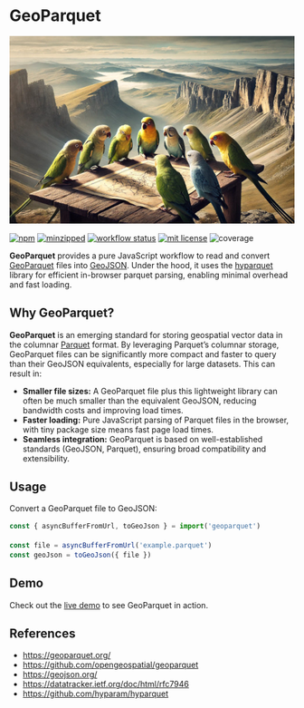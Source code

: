 # GeoParquet

![GeoParquet parakeets gathered around a map](geoparquet.jpg)

[![npm](https://img.shields.io/npm/v/geoparquet)](https://www.npmjs.com/package/geoparquet)
[![minzipped](https://img.shields.io/bundlephobia/minzip/geoparquet)](https://www.npmjs.com/package/geoparquet)
[![workflow status](https://github.com/hyparam/geoparquet/actions/workflows/ci.yml/badge.svg)](https://github.com/hyparam/geoparquet/actions)
[![mit license](https://img.shields.io/badge/License-MIT-orange.svg)](https://opensource.org/licenses/MIT)
![coverage](https://img.shields.io/badge/Coverage-95-darkred)

**GeoParquet** provides a pure JavaScript workflow to read and convert [GeoParquet](https://github.com/opengeospatial/geoparquet) files into [GeoJSON](https://datatracker.ietf.org/doc/html/rfc7946). Under the hood, it uses the [hyparquet](https://github.com/hyparam/hyparquet) library for efficient in-browser parquet parsing, enabling minimal overhead and fast loading.

## Why GeoParquet?

**GeoParquet** is an emerging standard for storing geospatial vector data in the columnar [Parquet](https://parquet.apache.org/) format. By leveraging Parquet’s columnar storage, GeoParquet files can be significantly more compact and faster to query than their GeoJSON equivalents, especially for large datasets. This can result in:

- **Smaller file sizes:** A GeoParquet file plus this lightweight library can often be much smaller than the equivalent GeoJSON, reducing bandwidth costs and improving load times.
- **Faster loading:** Pure JavaScript parsing of Parquet files in the browser, with tiny package size means fast page load times.
- **Seamless integration:** GeoParquet is based on well-established standards (GeoJSON, Parquet), ensuring broad compatibility and extensibility.

## Usage

Convert a GeoParquet file to GeoJSON:

```javascript
const { asyncBufferFromUrl, toGeoJson } = import('geoparquet')

const file = asyncBufferFromUrl('example.parquet')
const geoJson = toGeoJson({ file })
```

## Demo

Check out the [live demo](https://hyparam.github.io/geoparquet/) to see GeoParquet in action.

## References

 - https://geoparquet.org/
 - https://github.com/opengeospatial/geoparquet
 - https://geojson.org/
 - https://datatracker.ietf.org/doc/html/rfc7946
 - https://github.com/hyparam/hyparquet
